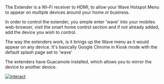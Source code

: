 The Extender is a Wi-Fi receiver to HDMI, 
to allow your Wave Hotspot Menu to appear on multiple devices around your home or business. 

In order to control the extender, you simple enter 'wave' into your mobiles web-browser, visit the smart home control section and if not already added, 
add the device you wish to control. 

The way the extenders work, is it brings up the Wave menu as it would appear on any device.
It's basically Google Chrome in Kiosk mode with the default splash page set to 'wave'

The extenders have Guacamole installed, which allows you to mirror the device to another device. 

<a href="https://ibb.co/g8R9Ux"><img src="https://preview.ibb.co/dKgyNH/interact.png" alt="interact" border="0"></a>
